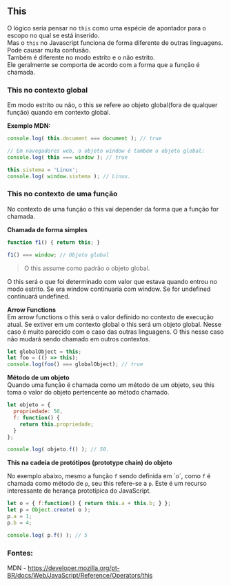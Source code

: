 ## This

O lógico seria pensar no `this` como uma espécie de apontador para o escopo no qual se está inserido.  
Mas o `this` no Javascript funciona de forma diferente de outras linguagens. Pode causar muita confusão.    
Também é diferente no modo estrito e o não estrito.  
Ele geralmente se comporta de acordo com a forma que a função é chamada.  


### This no contexto global

Em modo estrito ou não, o this se refere ao objeto global(fora de qualquer função) quando em contexto global.

**Exemplo MDN:**
```js
console.log( this.document === document ); // true

// Em navegadores web, o objeto window é também o objeto global:
console.log( this === window ); // true

this.sistema = 'Linux';
console.log( window.sistema ); // Linux.
```

### This no contexto de uma função
No contexto de uma função o this vai depender da forma que a função for chamada.

**Chamada de forma simples**

```js
function f1() { return this; }

f1() === window; // Objeto global
```

> O this assume como padrão o objeto global. 

O this será o que foi determinado com valor que estava quando entrou no modo estrito. Se era window continuaria com window.
Se for undefined continuará undefined.

**Arrow Functions**  
Em arrow functions o this será o valor definido no contexto de execução atual. 
Se extiver em um contexto global o this será um objeto global.
Nesse caso é muito parecido com o caso das outras linguagens.
O this nesse caso não mudará sendo chamado em outros contextos.

```js
let globalObject = this;
let foo = (() => this);
console.log(foo() === globalObject); // true
```

**Método de um objeto**  
Quando uma função é chamada como um método de um objeto, seu this toma o valor do objeto pertencente ao método chamado.

```js
let objeto = {
  propriedade: 50,
  f: function() {
    return this.propriedade;
  }
};

console.log( objeto.f() ); // 50.
```

**This na cadeia de protótipos (prototype chain) do objeto**

No exemplo abaixo, mesmo a função `f` sendo definida em ´o´, como `f` é chamada como método de `p`, seu this refere-se a `p`.  Este é um recurso interessante de herança prototípica do JavaScript.

```js
let o = { f:function() { return this.a + this.b; } };
let p = Object.create( o );
p.a = 1;
p.b = 4;

console.log( p.f() ); // 5
```

### Fontes:

MDN - https://developer.mozilla.org/pt-BR/docs/Web/JavaScript/Reference/Operators/this
